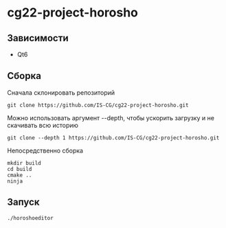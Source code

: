 # cg22-project-horosho


## Зависимости

- Qt6

## Сборка

Сначала склонировать репозиторий

```
git clone https://github.com/IS-CG/cg22-project-horosho.git
```

Можно использовать аргумент --depth, чтобы ускорить загрузку и не скачивать всю историю

```
git clone --depth 1 https://github.com/IS-CG/cg22-project-horosho.git
```

Непосредственно сборка

```
mkdir build
cd build
cmake ..
ninja
```

## Запуск

```
./horoshoeditor
```

